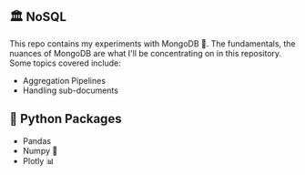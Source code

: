 ## :classical_building: NoSQL 
This repo contains my experiments with MongoDB :seedling:. The fundamentals, the nuances of MongoDB are what I'll be concentrating on in this repository. Some topics covered include:
* Aggregation Pipelines
* Handling sub-documents


## :gift: Python Packages
* Pandas 
* Numpy :1234:
* Plotly :bar_chart:


